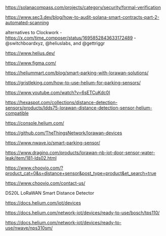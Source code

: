 https://solanacompass.com/projects/category/security/formal-verification


https://www.sec3.dev/blog/how-to-audit-solana-smart-contracts-part-2-automated-scanning


alternatives to Clockwork - https://x.com/time_composer/status/1695852843633172489 - @switchboardxyz, @heliuslabs, and @gettriggr

https://www.helius.dev/

https://www.figma.com/

https://heliummart.com/blog/smart-parking-with-lorawan-solutions/

https://gristleking.com/how-to-use-helium-for-parking-sensors/

https://www.youtube.com/watch?v=6sETCuKdc0I

https://hexaspot.com/collections/distance-detection-sensors/products/ldds75-lorawan-distance-detection-sensor-helium-compatible

https://console.helium.com/

https://github.com/TheThingsNetwork/lorawan-devices

https://www.nwave.io/smart-parking-sensor/

https://www.dragino.com/products/lorawan-nb-iot-door-sensor-water-leak/item/181-lds02.html

https://www.choovio.com/?product_cat=0&s=distance+sensor&post_type=product&et_search=true

https://www.choovio.com/contact-us/

DS20L LoRaWAN Smart Distance Detector

https://docs.helium.com/iot/devices

https://docs.helium.com/network-iot/devices/ready-to-use/bosch/tps110/

https://docs.helium.com/network-iot/devices/ready-to-use/nwave/nps310sm/